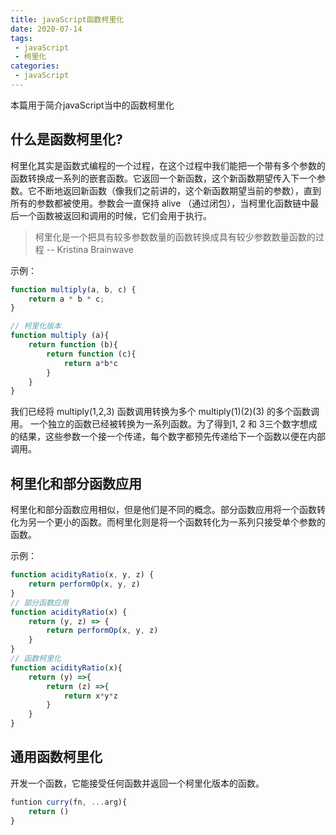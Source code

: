 ```yaml
---
title: javaScript函数柯里化
date: 2020-07-14
tags:
 - javaScript
 - 柯里化
categories: 
 - javaScript
---
```

本篇用于简介javaScript当中的函数柯里化

<!--more-->
## 什么是函数柯里化?
柯里化其实是函数式编程的一个过程，在这个过程中我们能把一个带有多个参数的函数转换成一系列的嵌套函数。它返回一个新函数，这个新函数期望传入下一个参数。它不断地返回新函数（像我们之前讲的，这个新函数期望当前的参数），直到所有的参数都被使用。参数会一直保持 alive （通过闭包），当柯里化函数链中最后一个函数被返回和调用的时候，它们会用于执行。

> 柯里化是一个把具有较多参数数量的函数转换成具有较少参数数量函数的过程 -- Kristina Brainwave

示例：
```js
function multiply(a, b, c) {
    return a * b * c;
}

// 柯里化版本
function multiply (a){
    return function (b){
        return function (c){
            return a*b*c
        }
    }
}
```
我们已经将 multiply(1,2,3) 函数调用转换为多个 multiply(1)(2)(3) 的多个函数调用。
一个独立的函数已经被转换为一系列函数。为了得到1, 2 和 3三个数字想成的结果，这些参数一个接一个传递，每个数字都预先传递给下一个函数以便在内部调用。   

## 柯里化和部分函数应用
柯里化和部分函数应用相似，但是他们是不同的概念。部分函数应用将一个函数转化为另一个更小的函数。而柯里化则是将一个函数转化为一系列只接受单个参数的函数。

示例：
```js
function acidityRatio(x, y, z) {
    return performOp(x, y, z)
}
// 部分函数应用
function acidityRatio(x) {
    return (y, z) => {
        return performOp(x, y, z)
    }
}
// 函数柯里化
function acidityRatio(x){
    return (y) =>{
        return (z) =>{
            return x*y*z
        }
    }
}
```

## 通用函数柯里化
开发一个函数，它能接受任何函数并返回一个柯里化版本的函数。
```js
funtion curry(fn, ...arg){
    return ()
}
